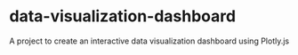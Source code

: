 # data-visualization-dashboard
A project to create an interactive data visualization dashboard using Plotly.js
